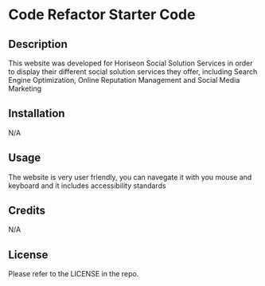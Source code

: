 # Code Refactor Starter Code

## Description
This website was developed for Horiseon Social Solution Services in order to display their different social solution services they offer, including Search Engine Optimization, Online Reputation Management and Social Media Marketing

## Installation
N/A

## Usage 
The website is very user friendly, you can navegate it with you mouse and keyboard and it includes accessibility standards

## Credits
N/A

## License
Please refer to the LICENSE in the repo.